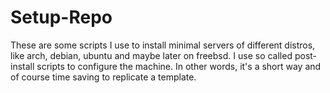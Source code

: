 # Setup-Repo
These are some scripts I use to install minimal servers of different distros,
like arch, debian, ubuntu and maybe later on freebsd. I use so called
post-install scripts to configure the machine. In other words, it's a short way
and of course time saving to replicate a template.
